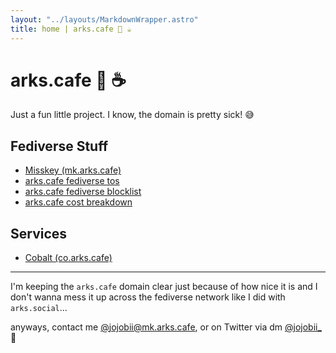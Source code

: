 ```yaml
---
layout: "../layouts/MarkdownWrapper.astro"
title: home | arks.cafe 💫 ☕️
---
```


# arks.cafe 💫 ☕️

Just a fun little project. I know, the domain is pretty sick! 😅

## Fediverse Stuff

- [Misskey (mk.arks.cafe)](https://mk.arks.cafe)
- [arks.cafe fediverse tos](/fedi/tos)
- [arks.cafe fediverse blocklist](/fedi/blocklist)
- [arks.cafe cost breakdown](/cost)

## Services

- [Cobalt (co.arks.cafe)](https://co.arks.cafe)

---

I'm keeping the `arks.cafe` domain clear just because of how nice it is and I don't wanna mess it up across the fediverse network like I did with `arks.social`...

anyways, contact me [@jojobii@mk.arks.cafe](https://mk.arks.cafe/@jojobii), or on Twitter via dm [@jojobii\_](https://twitter.com/jojobii_) 👀
